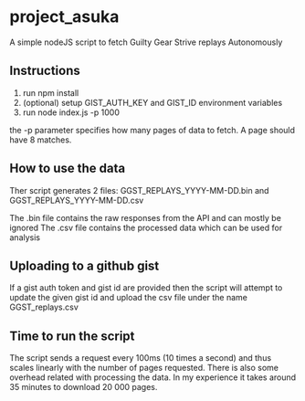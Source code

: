 # project_asuka
A simple nodeJS script to fetch Guilty Gear Strive replays Autonomously

## Instructions
  1. run npm install
  2. (optional) setup GIST_AUTH_KEY and GIST_ID environment variables
  3. run node index.js -p 1000
  
 the -p parameter specifies how many pages of data to fetch. A page should have 8 matches.
 
 ## How to use the data
 Ther script generates 2 files: GGST_REPLAYS_YYYY-MM-DD.bin and GGST_REPLAYS_YYYY-MM-DD.csv
 
 The .bin file contains the raw responses from the API and can mostly be ignored
 The .csv file contains the processed data which can be used for analysis
 
 ## Uploading to a github gist
 If a gist auth token and gist id are provided then the script will attempt to update the given gist id and upload the csv file under the name GGST_replays.csv
 
 ## Time to run the script
 The script sends a request every 100ms (10 times a second) and thus scales linearly with the number of pages requested. There is also some overhead related with processing the data.
 In my experience it takes around 35 minutes to download 20 000 pages.
